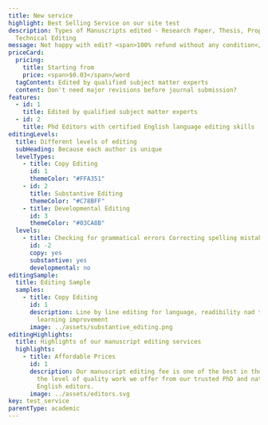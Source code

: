 ```yaml
---
title: New service
highlight: Best Selling Service on our site test
description: Types of Manuscripts edited - Research Paper, Thesis, Proposal,
  Technical Editing
message: Not happy with edit? <span>100% refund without any condition</span>
priceCard:
  pricing:
    title: Starting from
    price: <span>$0.03</span>/word
  tagContent: Edited by qualified subject matter experts
  content: Don't need major revisions before journal submission?
features:
  - id: 1
    title: Edited by qualified subject matter experts
  - id: 2
    title: Phd Editors with certified English language editing skills
editingLevels:
  title: Different levels of editing
  subHeading: Because each author is unique
  levelTypes:
    - title: Copy Editing
      id: 1
      themeColor: "#FFA351"
    - id: 2
      title: Substantive Editing
      themeColor: "#C78BFF"
    - title: Developmental Editing
      id: 3
      themeColor: "#03CA8B"
  levels:
    - title: Checking for grammatical errors Correcting spelling mistakes
      id: -2
      copy: yes
      substantive: yes
      developmental: no
editingSample:
  title: Editing Sample
  samples:
    - title: Copy Editing
      id: 1
      description: Line by line editing for language, readibility nad technical
        learning improvement
      image: ../assets/substantive_editing.png
editingHighlights:
  title: Highlights of our manuscript editing services
  highlights:
    - title: Affordable Prices
      id: 1
      description: Our manuscript editing fee is one of the best in the industry for
        the level of quality work we offer from our trusted PhD and native
        English editors.
      image: ../assets/editors.svg
key: test_service
parentType: academic
---
```

